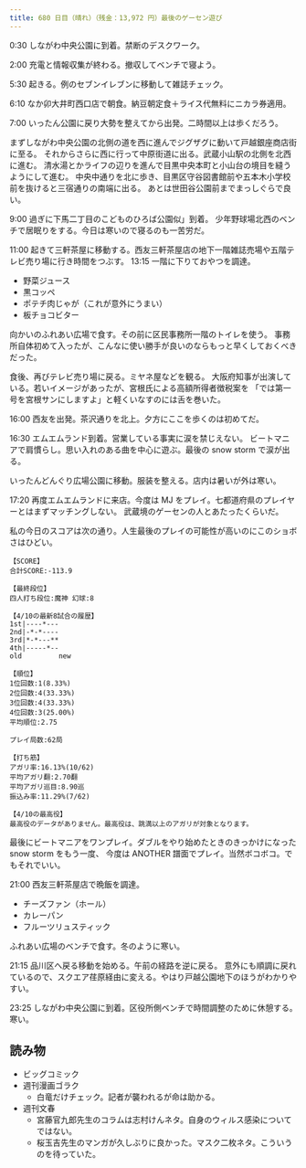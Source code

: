 ```yaml
---
title: 680 日目（晴れ）（残金：13,972 円）最後のゲーセン遊び
---
```


0:30 しながわ中央公園に到着。禁断のデスクワーク。

2:00 充電と情報収集が終わる。撤収してベンチで寝よう。

5:30 起きる。例のセブンイレブンに移動して雑誌チェック。

6:10 なか卯大井町西口店で朝食。納豆朝定食＋ライス代無料にニカラ券適用。

7:00 いったん公園に戻り大勢を整えてから出発。二時間以上は歩くだろう。

まずしながわ中央公園の北側の道を西に進んでジグザグに動いて戸越銀座商店街に至る。
それからさらに西に行って中原街道に出る。武蔵小山駅の北側を北西に進む。
清水湯とかライフの辺りを進んで目黒中央本町と小山台の境目を縫うようにして進む。
中央中通りを北に歩き、目黒区守谷図書館前や五本木小学校前を抜けると三宿通りの南端に出る。
あとは世田谷公園前までまっしぐらで良い。

9:00 過ぎに下馬二丁目のこどものひろば公園似」到着。
少年野球場北西のベンチで居眠りをする。今日は寒いので寝るのも一苦労だ。

11:00 起きて三軒茶屋に移動する。西友三軒茶屋店の地下一階雑誌売場や五階テレビ売り場に行き時間をつぶす。
13:15 一階に下りておやつを調達。

* 野菜ジュース
* 黒コッペ
* ポテチ肉じゃが（これが意外にうまい）
* 板チョコビター

向かいのふれあい広場で食す。その前に区民事務所一階のトイレを使う。
事務所自体初めて入ったが、こんなに使い勝手が良いのならもっと早くしておくべきだった。

食後、再びテレビ売り場に戻る。ミヤネ屋などを観る。
大阪府知事が出演している。若いイメージがあったが、宮根氏による高額所得者徴税案を
「では第一号を宮根サンにしますよ」と軽くいなすのには舌を巻いた。

16:00 西友を出発。茶沢通りを北上。夕方にここを歩くのは初めてだ。

16:30 エムエムランド到着。営業している事実に涙を禁じえない。
ビートマニアで肩慣らし。思い入れのある曲を中心に遊ぶ。最後の snow storm で涙が出る。

いったんどんぐり広場公園に移動。服装を整える。店内は暑いが外は寒い。

17:20 再度エムエムランドに来店。今度は MJ をプレイ。七都道府県のプレイヤーとはまずマッチングしない。
武蔵境のゲーセンの人とあたったくらいだ。

私の今日のスコアは次の通り。人生最後のプレイの可能性が高いのにこのショボさはひどい。

```text
【SCORE】
合計SCORE:-113.9  

【最終段位】      
四人打ち段位:魔神 幻球:8

【4/10の最新8試合の履歴】
1st|----*---
2nd|-*-*----
3rd|*-*---**
4th|-----*--
old         new

【順位】
1位回数:1(8.33%)
2位回数:4(33.33%)
3位回数:4(33.33%)
4位回数:3(25.00%)
平均順位:2.75

プレイ局数:62局

【打ち筋】
アガリ率:16.13%(10/62)
平均アガリ翻:2.70翻
平均アガリ巡目:8.90巡
振込み率:11.29%(7/62)

【4/10の最高役】
最高役のデータがありません。最高役は、跳満以上のアガリが対象となります。
```

最後にビートマニアをワンプレイ。ダブルをやり始めたときのきっかけになった snow storm をもう一度、
今度は ANOTHER 譜面でプレイ。当然ボコボコ。でもそれでいい。

21:00 西友三軒茶屋店で晩飯を調達。

* チーズファン（ホール）
* カレーパン
* フルーツリュスティック

ふれあい広場のベンチで食す。冬のように寒い。

21:15 品川区へ戻る移動を始める。午前の経路を逆に戻る。
意外にも順調に戻れているので、スクエア荏原経由に変える。やはり戸越公園地下のほうがわかりやすい。

23:25 しながわ中央公園に到着。区役所側ベンチで時間調整のために休憩する。寒い。

## 読み物

* ビッグコミック
* 週刊漫画ゴラク
  * 白竜だけチェック。記者が襲われるが命は助かる。
* 週刊文春
  * 宮藤官九郎先生のコラムは志村けんネタ。自身のウィルス感染についてではない。
  * 桜玉吉先生のマンガが久しぶりに良かった。マスク二枚ネタ。こういうのを待っていた。
